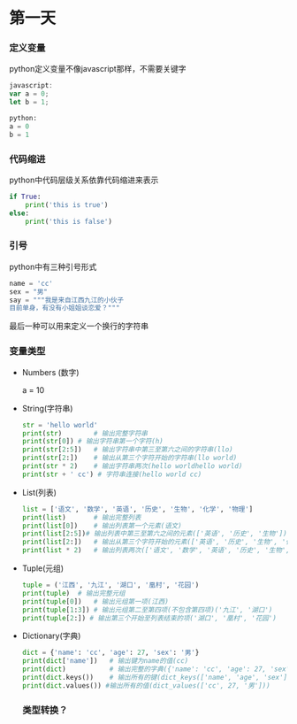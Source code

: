 # 第一天

### 定义变量

python定义变量不像javascript那样，不需要关键字

```javascript
javascript:
var a = 0;
let b = 1;
```

```python
python:
a = 0
b = 1
```

### 代码缩进

python中代码层级关系依靠代码缩进来表示

```python
if True:
	print('this is true')
else:
	print('this is false')
```

### 引号

python中有三种引号形式

```python
name = 'cc'
sex = "男"
say = """我是来自江西九江的小伙子
目前单身，有没有小姐姐谈恋爱？"""
```

最后一种可以用来定义一个换行的字符串

### 变量类型

- Numbers (数字)

  a =  10

- String(字符串)

  ```python
  str = 'hello world'
  print(str)		# 输出完整字符串
  print(str[0])	# 输出字符串第一个字符(h)
  print(str[2:5])	# 输出字符串中第三至第六之间的字符串(llo)
  print(str[2:])	# 输出从第三个字符开始的字符串(llo world)
  print(str * 2)	# 输出字符串两次(hello worldhello world)
  print(str + ' cc') # 字符串连接(hello world cc)
  ```

  

- List(列表)

  ```python
  list = ['语文', '数学', '英语', '历史', '生物', '化学', '物理']
  print(list)		# 输出完整列表
  print(list[0])	# 输出列表第一个元素(语文)
  print(list[2:5])# 输出列表中第三至第六之间的元素(['英语', '历史', '生物'])
  print(list[2:])	# 输出从第三个字符开始的元素(['英语', '历史', '生物', '化学', '物理'])
  print(list * 2)	# 输出列表两次(['语文', '数学', '英语', '历史', '生物', '化学', '物理', '语文', '数学', '英语', '历史', '生物', '化学', '物理'])
  ```

  

- Tuple(元组)

  ```python
  tuple = ('江西', '九江', '湖口', '凰村', '花园')
  print(tuple)	# 输出完整元组
  print(tuple[0])	# 输出元组第一项(江西)
  print(tuple[1:3]) # 输出元组第二至第四项(不包含第四项)('九江', '湖口')
  print(tuple[2:]) # 输出第三个开始至列表结束的项('湖口', '凰村', '花园')
  ```

  

- Dictionary(字典)

  ```python
  dict = {'name': 'cc', 'age': 27, 'sex': '男'}
  print(dict['name'])	# 输出键为name的值(cc)
  print(dict)			# 输出完整的字典({'name': 'cc', 'age': 27, 'sex': '男'})
  print(dict.keys())	# 输出所有的键(dict_keys(['name', 'age', 'sex']))
  print(dict.values()) #输出所有的值(dict_values(['cc', 27, '男']))
  ```

  ### 类型转换？

  